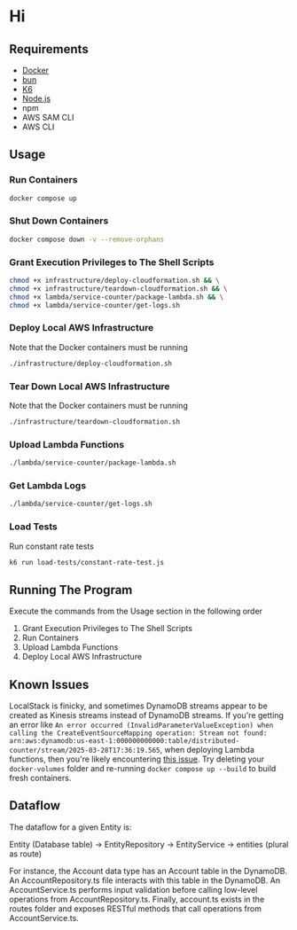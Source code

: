 # Hi

## Requirements

- [Docker](https://www.docker.com)
- [bun](https://bun.sh/)
- [K6](https://k6.io/)
- [Node.js](https://nodejs.org/en)
- npm
- AWS SAM CLI
- AWS CLI

## Usage

### Run Containers

```sh
docker compose up
```

### Shut Down Containers

```sh
docker compose down -v --remove-orphans
```

### Grant Execution Privileges to The Shell Scripts

```sh
chmod +x infrastructure/deploy-cloudformation.sh && \
chmod +x infrastructure/teardown-cloudformation.sh && \
chmod +x lambda/service-counter/package-lambda.sh && \
chmod +x lambda/service-counter/get-logs.sh
```

### Deploy Local AWS Infrastructure

Note that the Docker containers must be running

```sh
./infrastructure/deploy-cloudformation.sh
```

### Tear Down Local AWS Infrastructure

Note that the Docker containers must be running

```sh
./infrastructure/teardown-cloudformation.sh
```

### Upload Lambda Functions

```sh
./lambda/service-counter/package-lambda.sh
```

### Get Lambda Logs

```sh
./lambda/service-counter/get-logs.sh
```

### Load Tests

Run constant rate tests

```sh
k6 run load-tests/constant-rate-test.js
```

## Running The Program

Execute the commands from the Usage section in the following order

1. Grant Execution Privileges to The Shell Scripts
2. Run Containers
3. Upload Lambda Functions
4. Deploy Local AWS Infrastructure

## Known Issues

LocalStack is finicky, and sometimes DynamoDB streams appear to be created as Kinesis streams instead
of DynamoDB streams. If you're getting an error like `An error occurred (InvalidParameterValueException) when calling the CreateEventSourceMapping operation: Stream not found: arn:aws:dynamodb:us-east-1:000000000000:table/distributed-counter/stream/2025-03-28T17:36:19.565`, when deploying Lambda functions, then you're
likely encountering [this issue](https://github.com/localstack/localstack/issues/10885). Try deleting
 your `docker-volumes` folder and re-running `docker compose up --build` to build fresh containers.

## Dataflow

The dataflow for a given Entity is:

Entity (Database table) -> EntityRepository -> EntityService -> entities (plural as route)

For instance, the Account data type has an Account table in the DynamoDB. An AccountRepository.ts file interacts with this table in the DynamoDB. An AccountService.ts performs input validation before calling low-level operations from AccountRepository.ts. Finally, account.ts exists in the routes folder and exposes RESTful methods that call operations from AccountService.ts.
